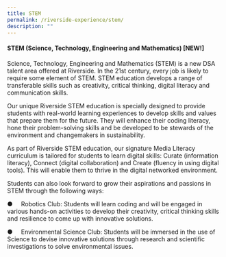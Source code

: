 ```yaml
---
title: STEM
permalink: /riverside-experience/stem/
description: ""
---
```

#### STEM (Science, Technology, Engineering and Mathematics) \[NEW!\]

Science, Technology, Engineering and Mathematics (STEM) is a new DSA talent area offered at Riverside. In the 21st century, every job is likely to require some element of STEM. STEM education develops a range of transferable skills such as creativity, critical thinking, digital literacy and communication skills.

Our unique Riverside STEM education is specially designed to provide students with real-world learning experiences to develop skills and values that prepare them for the future. They will enhance their coding literacy, hone their problem-solving skills and be developed to be stewards of the environment and changemakers in sustainability.

As part of Riverside STEM education, our signature Media Literacy curriculum is tailored for students to learn digital skills: Curate (information literacy), Connect (digital collaboration) and Create (fluency in using digital tools). This will enable them to thrive in the digital networked environment.

Students can also look forward to grow their aspirations and passions in STEM through the following ways:

●     Robotics Club: Students will learn coding and will be engaged in various hands-on activities to develop their creativity, critical thinking skills and resilience to come up with innovative solutions.

●     Environmental Science Club: Students will be immersed in the use of Science to devise innovative solutions through research and scientific investigations to solve environmental issues.